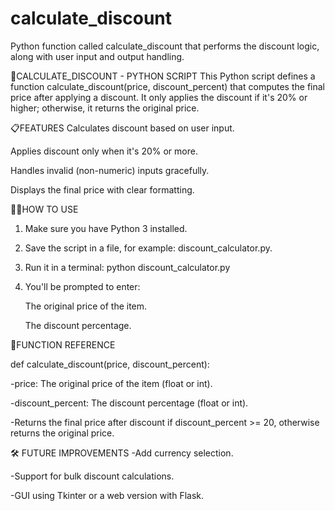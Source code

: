 # calculate_discount
Python function called calculate_discount that performs the discount logic, along with user input and output handling.

🧮CALCULATE_DISCOUNT - PYTHON SCRIPT
This Python script defines a function calculate_discount(price, discount_percent) that computes the final price after applying a discount. It only applies the discount if it's 20% or higher; otherwise, it returns the original price.


📋FEATURES
Calculates discount based on user input.

Applies discount only when it's 20% or more.

Handles invalid (non-numeric) inputs gracefully.

Displays the final price with clear formatting.



🧑‍💻HOW TO USE
1. Make sure you have Python 3 installed.

2. Save the script in a file, for example: discount_calculator.py.

3. Run it in a terminal:
python discount_calculator.py

4. You'll be prompted to enter:

      The original price of the item.

      The discount percentage.



📄FUNCTION REFERENCE
 
def calculate_discount(price, discount_percent):

-price: The original price of the item (float or int).

-discount_percent: The discount percentage (float or int).

-Returns the final price after discount if discount_percent >= 20, otherwise returns the original price.



🛠 FUTURE IMPROVEMENTS
-Add currency selection.

-Support for bulk discount calculations.

-GUI using Tkinter or a web version with Flask.

